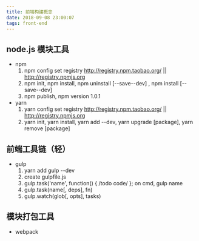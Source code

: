 ```yaml
---
title: 前端构建概念
date: 2018-09-08 23:00:07
tags: front-end
---
```


## node.js 模块工具
 - npm
    1. npm config set registry http://registry.npm.taobao.org/ || http://registry.npmjs.org
    2. npm init, npm install, npm uninstall [--save--dev] <package>, npm install [--save--dev] <package>
    3. npm publish, npm version 1.0.1
 - yarn 
    1. yarn config set registry http://registry.npm.taobao.org/ || http://registry.npmjs.org
    2. yarn init, yarn install, yarn add --dev, yarn upgrade [package], yarn remove [package]

## 前端工具链（轻）
 -  gulp
    1. yarn add gulp --dev
    2. create gulpfile.js
    3. gulp.task('name', function() { /todo code/ }; on cmd, gulp name
    4. gulp.task(name[, deps], fn)
    4. gulp.watch(glob[, opts], tasks)

## 模块打包工具
 - webpack
 